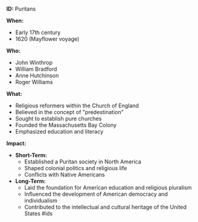 **ID:** Puritans

**When:**

* Early 17th century
* 1620 (Mayflower voyage)

**Who:**

* John Winthrop
* William Bradford
* Anne Hutchinson
* Roger Williams

**What:**

* Religious reformers within the Church of England
* Believed in the concept of "predestination"
* Sought to establish pure churches
* Founded the Massachusetts Bay Colony
* Emphasized education and literacy

**Impact:**

* **Short-Term:**
    * Established a Puritan society in North America
    * Shaped colonial politics and religious life
    * Conflicts with Native Americans
* **Long-Term:**
    * Laid the foundation for American education and religious pluralism
    * Influenced the development of American democracy and individualism
    * Contributed to the intellectual and cultural heritage of the United States
#ids
